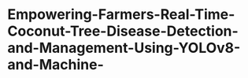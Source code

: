 # Empowering-Farmers-Real-Time-Coconut-Tree-Disease-Detection-and-Management-Using-YOLOv8-and-Machine-